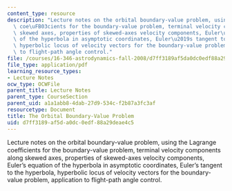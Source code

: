```yaml
---
content_type: resource
description: "Lecture notes on the orbital boundary-value problem, using the Lagrange\
  \ coe\uFB03cients for the boundary-value problem, terminal velocity components along\
  \ skewed axes, properties of skewed-axes velocity components, Euler\u2019s equation\
  \ of the hyperbola in asymptotic coordinates, Euler\u2019s tangent to the hyperbola,\
  \ hyperbolic locus of velocity vectors for the boundary-value problem, application\
  \ to flight-path angle control."
file: /courses/16-346-astrodynamics-fall-2008/d7ff3189af5da0dc0edf88a29deae4c5_lec_06.pdf
file_type: application/pdf
learning_resource_types:
- Lecture Notes
ocw_type: OCWFile
parent_title: Lecture Notes
parent_type: CourseSection
parent_uid: a1a1abb8-4dab-27d9-534c-f2b87a3fc3af
resourcetype: Document
title: The Orbital Boundary-Value Problem
uid: d7ff3189-af5d-a0dc-0edf-88a29deae4c5
---
```

Lecture notes on the orbital boundary-value problem, using the Lagrange coeﬃcients for the boundary-value problem, terminal velocity components along skewed axes, properties of skewed-axes velocity components, Euler’s equation of the hyperbola in asymptotic coordinates, Euler’s tangent to the hyperbola, hyperbolic locus of velocity vectors for the boundary-value problem, application to flight-path angle control.

